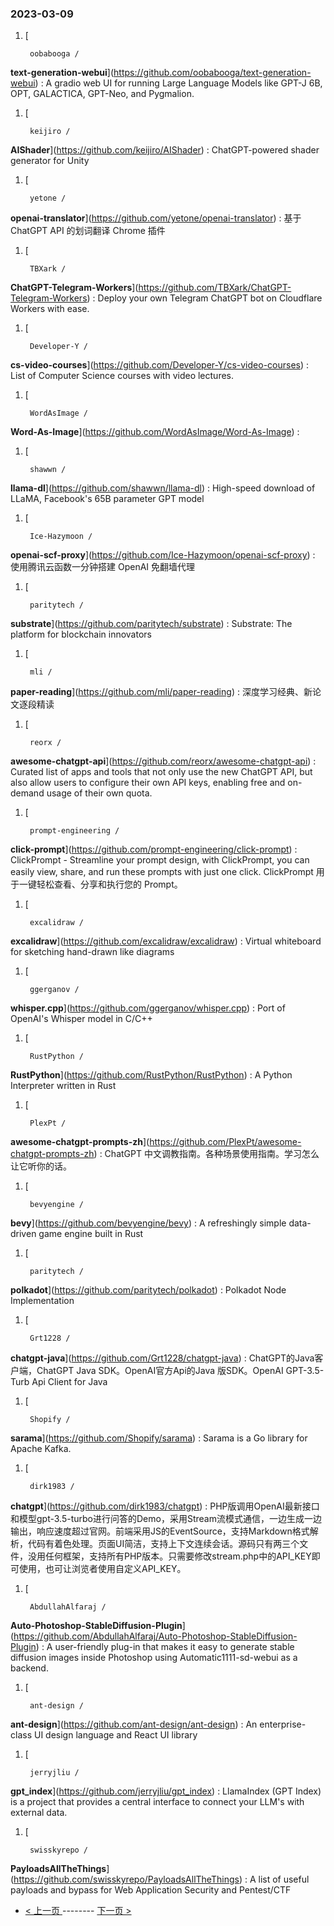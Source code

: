 ### 2023-03-09 
1. [
    

        oobabooga /
**text-generation-webui**](https://github.com/oobabooga/text-generation-webui) : A gradio web UI for running Large Language Models like GPT-J 6B, OPT, GALACTICA, GPT-Neo, and Pygmalion.
1. [
    

        keijiro /
**AIShader**](https://github.com/keijiro/AIShader) : ChatGPT-powered shader generator for Unity
1. [
    

        yetone /
**openai-translator**](https://github.com/yetone/openai-translator) : 基于 ChatGPT API 的划词翻译 Chrome 插件
1. [
    

        TBXark /
**ChatGPT-Telegram-Workers**](https://github.com/TBXark/ChatGPT-Telegram-Workers) : Deploy your own Telegram ChatGPT bot on Cloudflare Workers with ease.
1. [
    

        Developer-Y /
**cs-video-courses**](https://github.com/Developer-Y/cs-video-courses) : List of Computer Science courses with video lectures.
1. [
    

        WordAsImage /
**Word-As-Image**](https://github.com/WordAsImage/Word-As-Image) : 
1. [
    

        shawwn /
**llama-dl**](https://github.com/shawwn/llama-dl) : High-speed download of LLaMA, Facebook's 65B parameter GPT model
1. [
    

        Ice-Hazymoon /
**openai-scf-proxy**](https://github.com/Ice-Hazymoon/openai-scf-proxy) : 使用腾讯云函数一分钟搭建 OpenAI 免翻墙代理
1. [
    

        paritytech /
**substrate**](https://github.com/paritytech/substrate) : Substrate: The platform for blockchain innovators
1. [
    

        mli /
**paper-reading**](https://github.com/mli/paper-reading) : 深度学习经典、新论文逐段精读
1. [
    

        reorx /
**awesome-chatgpt-api**](https://github.com/reorx/awesome-chatgpt-api) : Curated list of apps and tools that not only use the new ChatGPT API, but also allow users to configure their own API keys, enabling free and on-demand usage of their own quota.
1. [
    

        prompt-engineering /
**click-prompt**](https://github.com/prompt-engineering/click-prompt) : ClickPrompt - Streamline your prompt design, with ClickPrompt, you can easily view, share, and run these prompts with just one click. ClickPrompt 用于一键轻松查看、分享和执行您的 Prompt。
1. [
    

        excalidraw /
**excalidraw**](https://github.com/excalidraw/excalidraw) : Virtual whiteboard for sketching hand-drawn like diagrams
1. [
    

        ggerganov /
**whisper.cpp**](https://github.com/ggerganov/whisper.cpp) : Port of OpenAI's Whisper model in C/C++
1. [
    

        RustPython /
**RustPython**](https://github.com/RustPython/RustPython) : A Python Interpreter written in Rust
1. [
    

        PlexPt /
**awesome-chatgpt-prompts-zh**](https://github.com/PlexPt/awesome-chatgpt-prompts-zh) : ChatGPT 中文调教指南。各种场景使用指南。学习怎么让它听你的话。
1. [
    

        bevyengine /
**bevy**](https://github.com/bevyengine/bevy) : A refreshingly simple data-driven game engine built in Rust
1. [
    

        paritytech /
**polkadot**](https://github.com/paritytech/polkadot) : Polkadot Node Implementation
1. [
    

        Grt1228 /
**chatgpt-java**](https://github.com/Grt1228/chatgpt-java) : ChatGPT的Java客户端，ChatGPT Java SDK。OpenAI官方Api的Java 版SDK。OpenAI GPT-3.5-Turb Api Client for Java
1. [
    

        Shopify /
**sarama**](https://github.com/Shopify/sarama) : Sarama is a Go library for Apache Kafka.
1. [
    

        dirk1983 /
**chatgpt**](https://github.com/dirk1983/chatgpt) : PHP版调用OpenAI最新接口和模型gpt-3.5-turbo进行问答的Demo，采用Stream流模式通信，一边生成一边输出，响应速度超过官网。前端采用JS的EventSource，支持Markdown格式解析，代码有着色处理。页面UI简洁，支持上下文连续会话。源码只有两三个文件，没用任何框架，支持所有PHP版本。只需要修改stream.php中的API_KEY即可使用，也可让浏览者使用自定义API_KEY。
1. [
    

        AbdullahAlfaraj /
**Auto-Photoshop-StableDiffusion-Plugin**](https://github.com/AbdullahAlfaraj/Auto-Photoshop-StableDiffusion-Plugin) : A user-friendly plug-in that makes it easy to generate stable diffusion images inside Photoshop using Automatic1111-sd-webui as a backend.
1. [
    

        ant-design /
**ant-design**](https://github.com/ant-design/ant-design) : An enterprise-class UI design language and React UI library
1. [
    

        jerryjliu /
**gpt_index**](https://github.com/jerryjliu/gpt_index) : LlamaIndex (GPT Index) is a project that provides a central interface to connect your LLM's with external data.
1. [
    

        swisskyrepo /
**PayloadsAllTheThings**](https://github.com/swisskyrepo/PayloadsAllTheThings) : A list of useful payloads and bypass for Web Application Security and Pentest/CTF 

- [ < 上一页 ](https://github.com/able8/github-trending-daily-record/blob/master/2023-03-08.md) -------- [ 下一页 > ](https://github.com/able8/github-trending-daily-record/blob/master/2023-03-10.md)
